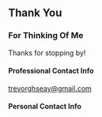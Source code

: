 ## Thank You
### For Thinking Of Me

Thanks for stopping by!

#### Professional Contact Info
[trevorghseay@gmail.com](gmail.com)

#### Personal Contact Info
[]()
